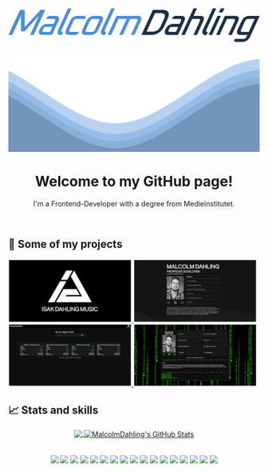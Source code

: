 <br>
<br>

<div align="center">
  <img src="https://raw.githubusercontent.com/MalcolmDahling/MalcolmDahling/main/images/current/malcolmdahling.png">
</div>

<br>

<img src="https://raw.githubusercontent.com/MalcolmDahling/MalcolmDahling/5ca3aaaef56b6c759a17ecc0d2df67d206a3fa7c/images/current/waves.svg" width="100%" height="200px">

<br>

<h1 align="center">Welcome to my GitHub page!</h1>
<p align="center">I'm a Frontend-Developer with a degree from Medieinstitutet.</p>

<br>

<h2>📂 Some of my projects</h2>

<a href="https://github.com/MalcolmDahling/isak_dahling_music">
  <img src="https://raw.githubusercontent.com/MalcolmDahling/MalcolmDahling/main/images/current/isak_dahling_music.png" width="49%">
</a>

<a href="https://github.com/MalcolmDahling/cv">
  <img src="https://github.com/MalcolmDahling/MalcolmDahling/blob/main/images/current/cv.png" width="49%">
</a>

<a href="https://marknadskollen.vercel.app/">
  <img src="https://github.com/MalcolmDahling/MalcolmDahling/blob/main/images/current/marknadskollen.png" width="49%">
</a>

<a href="https://github.com/MalcolmDahling/cv_react">
  <img src="https://github.com/MalcolmDahling/MalcolmDahling/blob/main/images/current/cv-react.png" width="49%">
</a>


<br>

<h2>📈 Stats and skills</h2>

<div align="center">
  <a href="https://github.com/MalcolmDahling">
    <img align="center" src="https://github-readme-stats.vercel.app/api/top-langs/?username=MalcolmDahling&langs_count=3&theme=github_dark" />
  </a>
  <a href="https://github.com/MalcolmDahling">
    <img align="center" src="https://github-readme-stats.vercel.app/api?username=MalcolmDahling&show_icons=true&line_height=27&count_private=true&theme=github_dark" alt="MalcolmDahling's GitHub Stats" />
  </a>
</div>

<br>
<br>

<div align="center">
  <img src="https://deviconapi.vercel.app/html5?theme=dark&size=80"/>
  <img src="https://deviconapi.vercel.app/javascript?theme=dark&size=80"/>
  <img src="https://deviconapi.vercel.app/typescript?theme=dark&size=80"/>
  <img src="https://deviconapi.vercel.app/nodejs?theme=dark&size=80"/>
  <img src="https://deviconapi.vercel.app/react?theme=dark&size=80"/>
  <img src="https://deviconapi.vercel.app/nextjs?theme=dark&size=80"/>
  <img src="https://deviconapi.vercel.app/jquery?theme=dark&size=80"/>
  <img src="https://deviconapi.vercel.app/angularjs?theme=dark&size=80"/>
  <img src="https://deviconapi.vercel.app/mysql?theme=dark&size=80"/>
  <img src="https://deviconapi.vercel.app/mongodb?theme=dark&size=80"/>
  <img src="https://deviconapi.vercel.app/sass?theme=dark&size=80"/>
  <img src="https://deviconapi.vercel.app/git?theme=dark&size=80"/>
  <img src="https://deviconapi.vercel.app/github?theme=dark&size=80"/>
  <img src="https://deviconapi.vercel.app/photoshop?theme=dark&size=80"/>
  <img src="https://deviconapi.vercel.app/illustrator?theme=dark&size=80"/>
  <img src="https://deviconapi.vercel.app/cplusplus?theme=dark&size=80"/>
  <img src="https://deviconapi.vercel.app/csharp?theme=dark&size=80"/>
</div>
